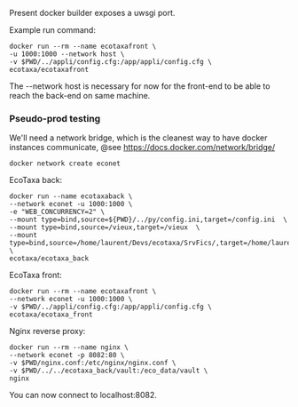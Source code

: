 Present docker builder exposes a uwsgi port.

Example run command:

    docker run --rm --name ecotaxafront \ 
    -u 1000:1000 --network host \
    -v $PWD/../appli/config.cfg:/app/appli/config.cfg \ 
    ecotaxa/ecotaxafront 

The --network host is necessary for now for the front-end to be able to reach the back-end on same machine.

### Pseudo-prod testing

We'll need a network bridge, which is the cleanest way to have docker instances communicate, @see https://docs.docker.com/network/bridge/

    docker network create econet

EcoTaxa back:

    docker run --name ecotaxaback \
    --network econet -u 1000:1000 \
    -e "WEB_CONCURRENCY=2" \
    --mount type=bind,source=${PWD}/../py/config.ini,target=/config.ini  \
    --mount type=bind,source=/vieux,target=/vieux  \
    --mount type=bind,source=/home/laurent/Devs/ecotaxa/SrvFics/,target=/home/laurent/Devs/ecotaxa/SrvFics \
    ecotaxa/ecotaxa_back

EcoTaxa front:

    docker run --rm --name ecotaxafront \
    --network econet -u 1000:1000 \
    -v $PWD/../appli/config.cfg:/app/appli/config.cfg \
    ecotaxa/ecotaxa_front

Nginx reverse proxy:

    docker run --rm --name nginx \ 
    --network econet -p 8082:80 \
    -v $PWD/nginx.conf:/etc/nginx/nginx.conf \
    -v $PWD/../../ecotaxa_back/vault:/eco_data/vault \
    nginx

You can now connect to localhost:8082.

